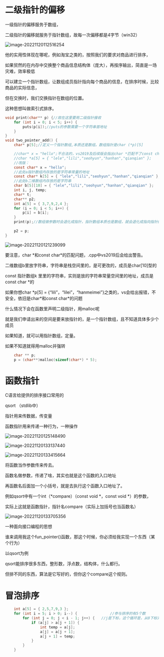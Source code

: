# 二级指针的偏移

一级指针的偏移服务于数组，

二级指针的偏移就服务于指针数组，故每一次偏移都是4字节（win32）

![image-20221120112516254](C:\Users\23614\AppData\Roaming\Typora\typora-user-images\image-20221120112516254.png)

他的实用性体现在哪呢，例如淘宝之类的，按照我们的要求对商品进行排序，

如果贸然的在内存中交换整个商品信息结构体（庞大），再按序输出，简直是一场灾难，效率极低

可以建立一个指针数组，让数组成员指针指向每个商品的信息，在排序时候，比较商品的实际信息，

但在交换时，我们交换指针在数组的位置。

这种思想叫做索引式排序。



```c
void print(char** p) {//故在这里要用二级指针接收
	for (int i = 0; i < 5; i++) {
		puts(p[i]);//puts的参数需要一个字符串首地址
	}
}
void two_pointer_add() {
    char* p[5];//定义一个指针数组,本质还是数组。数组指针是char (*p)[5]

	//char* x = "hello";不合法的，vs2019及后续版会指出char *匹配不了const char*，下面这个也是一样道理
	//char *a[5] = { "lele","lili","seohyun","hanhan","qianqian" };
	//改版：
	const char* x = "hello";
	//此处a指针数组内存放的是字符串常量的地址
	const char* k[5] = { "lele","lili","seohyun","hanhan","qianqian" };
	//此处b二维数组内存放的是字符串
	char b[5][10] = { "lele","lili","seohyun","hanhan","qianqian" };
	int i, j, temp;
	char* t;
	char** p2;
	int a[5] = { 3,7,9,2,4 };
	for (i = 0; i < 5; i++) {
		p[i] = b[i];
	}
	print(p);//数组做参数时会退化成指针，指针数组本质也是数组，就会退化成指向指针的指针，
	
	p2 = p;
}
```

![image-20221120121239099](C:\Users\23614\AppData\Roaming\Typora\typora-user-images\image-20221120121239099.png)

要注意，char *和const char\*的匹配问题，.cpp中vs2019后会给出警告。

二维数组b里放字符串，字符串是栈空间里的，是可更改的，成员是char[10]型的

const 指针数组k 里里的字符串，实则是放的字符串常量空间里的地址，成员是const char *的

如果你想char *p[5] = {“lili”，“lilei”，“hanmeimei”}之类的，vs会给出报错，不安全，依旧是char\*和const char\*的问题





什么情况下会在函数里声明二级指针，用malloc呢

就是我们申请出来的空间是要来放指针的，是一个指针数组，且不知道具体多少个成员

如果知道，就可以用指针数组，定量。

如果不知道就得用malloc并强转

```c
	char ** p;
	p = (char**)malloc(sizeof(char*) * 5);
```







# 函数指针

C语言给提供的排序接口常用的

qsort		（stdlib中）

指针用来传数据，传变量

函数指针用来传递一种行为，一种操作

![image-20221120125148490](C:\Users\23614\AppData\Roaming\Typora\typora-user-images\image-20221120125148490.png)



![image-20221120133137440](C:\Users\23614\AppData\Roaming\Typora\typora-user-images\image-20221120133137440.png)

![image-20221120133415664](C:\Users\23614\AppData\Roaming\Typora\typora-user-images\image-20221120133415664.png)

将函数当作参数传来传去。

函数名做参数，传递了啥，其实也就是这个函数的入口地址

再函数名后面加一个小括号，就是去执行这个函数入口地址了。

例如qsort中有一个int（*compare）（const void *，const void *）的参数，

实际上这就是函数指针，指针名compare（实际上加括号也当函数名）

![image-20221120133705356](C:\Users\23614\AppData\Roaming\Typora\typora-user-images\image-20221120133705356.png)



一种面向接口编程的思想

谁来调用我这个fun_pointer()函数，那这个时候，你必须给我实现一个东西（某个行为）

以qsort为例

qsort能排序很多东西，整形数，浮点数，结构体，什么都行。

但排不同的东西，算法是它写好的，但你这个compare这个规则。



































# 冒泡排序

```c
	int a[5] = { 2,5,7,9,3 };
	for (int i = 5; i > 0; i--) {				//参与排序的有5个数
		for (int j = 0; j < i - 1; j++) {	//j是下标，这个循环是，从0下标开始，每个数做多少次比较，
			if (a[j] > a[j + 1]) {
				int temp = a[j];
				a[j] = a[j + 1];
				a[j + 1] = temp;
			}
		}
	}
```

